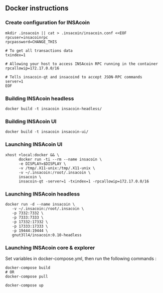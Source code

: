 ## Docker instructions

### Create configuration for INSAcoin

```shell
mkdir .insacoin || cat > .insacoin/insacoin.conf <<EOF
rpcuser=insacoinrpc
rpcpassword=CHANGE_THIS

# To get all transactions data
txindex=1

# Allowing your host to access INSAcoin RPC running in the container
rpcallowip=172.17.0.0/16

# Tells insacoin-qt and insacoind to accept JSON-RPC commands
server=1
EOF
```

### Building INSAcoin headless

```shell
docker build -t insacoin insacoin-headless/
```

### Building INSAcoin UI
```shell
docker build -t insacoin insacoin-ui/
```
### Launching INSAcoin UI
```shell
xhost +local:docker && \
      docker run -ti --rm --name insacoin \
      -e DISPLAY=$DISPLAY \
      -v /tmp/.X11-unix:/tmp/.X11-unix \
      -v ~/.insacoin:/root/.insacoin \
      insacoin \
      insacoin-qt -server=1 -txindex=1 -rpcallowip=172.17.0.0/16
```

### Launching INSAcoin headless
```shell
docker run -d --name insacoin \
   -v ~/.insacoin:/root/.insacoin \
   -p 7332:7332 \
   -p 7333:7333 \
   -p 17332:17332 \
   -p 17333:17333 \
   -p 19444:19444 \
   gnut3ll4/insacoin:0.10-headless
```

### Launching INSAcoin core & explorer

Set variables in docker-compose.yml, then run the following commands :

```shell
docker-compose build
# OR
docker-compose pull

docker-compose up
```


